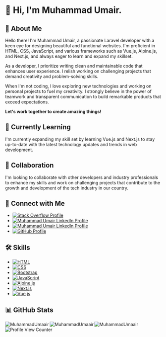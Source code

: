 # 👋 Hi, I'm Muhammad Umair.

## 👀 About Me
Hello there! I'm Muhammad Umair, a passionate Laravel developer with a keen eye for designing beautiful and functional websites. I'm proficient in HTML, CSS, JavaScript, and various frameworks such as Vue.js, Alpine.js, and Next.js, and always eager to learn and expand my skillset.

As a developer, I prioritize writing clean and maintainable code that enhances user experience. I relish working on challenging projects that demand creativity and problem-solving skills.

When I'm not coding, I love exploring new technologies and working on personal projects to fuel my creativity. I strongly believe in the power of teamwork and transparent communication to build remarkable products that exceed expectations.

**Let's work together to create amazing things!**

## 🌱 Currently Learning
I'm currently expanding my skill set by learning Vue.js and Next.js to stay up-to-date with the latest technology updates and trends in web development.

## 💞️ Collaboration
I'm looking to collaborate with other developers and industry professionals to enhance my skills and work on challenging projects that contribute to the growth and development of the tech industry in our country.

## 🔗 Connect with Me
- [![Stack Overflow Profile](https://img.shields.io/badge/Stack%20Overflow-Profile-orange?style=flat-square&logo=stackoverflow)](https://stackoverflow.com/users/10623148/muhammad-umair)
- [![Muhammad Umair LinkedIn Profile](https://img.shields.io/badge/LinkedIn-Connect-blue?style=flat-square&logo=linkedin)](https://pk.linkedin.com/in/muhammad-umaair)
- [![Muhammad Umair LinkedIn Profile](https://img.shields.io/badge/LinkedIn-Profile-blue)](https://pk.linkedin.com/in/muhammad-umaair?trk=profile-badge)
- [![GitHub Profile](https://img.shields.io/badge/GitHub-Profile-green?style=flat-square&logo=github)](https://github.com/MuhammadUmaair)

## 🛠️ Skills
- [![HTML](https://img.shields.io/badge/HTML-Expert-brightgreen?style=flat-square&logo=html5)](https://developer.mozilla.org/en-US/docs/Web/HTML)
- [![CSS](https://img.shields.io/badge/CSS-Expert-brightgreen?style=flat-square&logo=css3)](https://developer.mozilla.org/en-US/docs/Web/CSS)
- [![Bootstrap](https://img.shields.io/badge/Bootstrap-Expert-brightgreen?style=flat-square&logo=bootstrap)](https://getbootstrap.com/)
- [![JavaScript](https://img.shields.io/badge/JavaScript-Expert-brightgreen?style=flat-square&logo=javascript)](https://developer.mozilla.org/en-US/docs/Web/JavaScript)
- [![Alpine.js](https://img.shields.io/badge/Alpine.js-Proficient-brightgreen?style=flat-square&logo=alpine.js)](https://alpinejs.dev/)
- [![Next.js](https://img.shields.io/badge/Next.js-Learning-yellow?style=flat-square&logo=next.js)](https://nextjs.org/)
- [![Vue.js](https://img.shields.io/badge/Vue.js-Learning-yellow?style=flat-square&logo=vue.js)](https://vuejs.org/)

## 📊 GitHub Stats
<p>
  <img align="left" src="https://github-readme-stats.vercel.app/api?username=MuhammadUmaair&show_icons=true&theme=dark&hide_border=true&include_all_commits=false&count_private=false&locale=en&layout=compact" alt="MuhammadUmaair" />
</p>
<p>
  <img align="left" src="https://github-readme-stats.vercel.app/api/top-langs/?username=MuhammadUmaair&layout=compact&theme=dark&hide_border=true" alt="MuhammadUmaair" />
</p>
<p>
   <img align="left" src="https://github-readme-streak-stats.herokuapp.com/?user=MuhammadUmaair&show_icons=true&theme=dark&hide_border=true&include_all_commits=false&count_private=false&locale=en&layout=compact" alt="MuhammadUmaair" />
</p>

![Profile View Counter](https://komarev.com/ghpvc/?username=MuhammadUmaair&base=1000&abbreviated=true)

